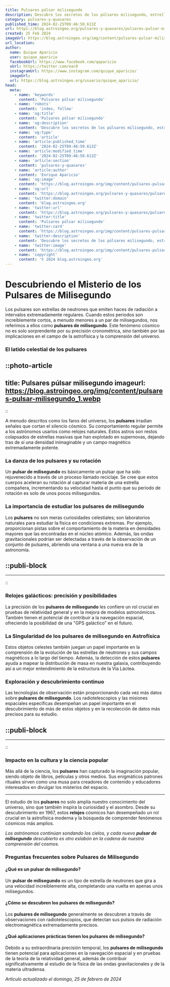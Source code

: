 ```yaml
---
title: Pulsares púlsar milisegundo
description: Descubre los secretos de los púlsares milisegundo, estrellas fascinantes del universo que desafían el tiempo con su rotación ultrarrápida.
category: pulsares-y-quasares
published_time: 2024-02-25T09:46:50.613Z
url: https://blog.astroingeo.org/pulsares-y-quasares/pulsares-pulsar-milisegundo
created: 25 Feb 2024
imageUrl: https://blog.astroingeo.org/img/content/pulsares-pulsar-milisegundo_1.webp
url_location:
author:
  name: Quique Aparicio
  user: quique_aparicio
  facebookUrl: https://www.facebook.com/qaparicio
  xUrl: https://twitter.com/eac9
  instagramUrl: https://www.instagram.com/quique_aparicio/
  imageUrl: 
  url: https://blog.astroingeo.org/usuario/quique_aparicio/
head:
  meta:
    - name: 'keywords'
      content: 'Pulsares púlsar milisegundo'
    - name: 'robots'
      content: 'index, follow'
    - name: 'og:title'
      content: 'Pulsares púlsar milisegundo'
    - name: 'og:description'
      content: 'Descubre los secretos de los púlsares milisegundo, estrellas fascinantes del universo que desafían el tiempo con su rotación ultrarrápida.'
    - name: 'og:type'
      content: 'article'
    - name: 'article:published_time'
      content: '2024-02-25T09:46:50.613Z'
    - name: 'article:modified_time'
      content: '2024-02-25T09:46:50.613Z'
    - name: 'article:section'
      content: 'pulsares-y-quasares'
    - name: 'article:author'
      content: 'Enrique Aparicio'
    - name: 'og:image'
      content: 'https://blog.astroingeo.org/img/content/pulsares-pulsar-milisegundo_1.webp'
    - name: 'og:url'
      content: 'https://blog.astroingeo.org/pulsares-y-quasares/pulsares-pulsar-milisegundo'
    - name: 'twitter:domain'
      content: 'blog.astroingeo.org'
    - name: 'twitter:url'
      content: 'https://blog.astroingeo.org/pulsares-y-quasares/pulsares-pulsar-milisegundo'
    - name: 'twitter:title'
      content: 'Pulsares púlsar milisegundo'
    - name: 'twitter:card'
      content: 'https://blog.astroingeo.org/img/content/pulsares-pulsar-milisegundo_1.webp'
    - name: 'twitter:description'
      content: 'Descubre los secretos de los púlsares milisegundo, estrellas fascinantes del universo que desafían el tiempo con su rotación ultrarrápida.'
    - name: 'twitter:image'
      content: 'https://blog.astroingeo.org/img/content/pulsares-pulsar-milisegundo_1.webp'
    - name: 'copyright'
      content: '© 2024 blog.astroingeo.org'
---
```

# Descubriendo el Misterio de los Pulsares de Milisegundo

Los pulsares son estrellas de neutrones que emiten haces de radiación a intervalos extremadamente regulares. Cuando estos periodos son increíblemente cortos, a menudo menores a un par de milisegundos, nos referimos a ellos como **pulsares de milisegundo**. Este fenómeno cósmico no es solo sorprendente por su precisión cronométrica, sino también por las implicaciones en el campo de la astrofísica y la comprensión del universo.

### El latido celestial de los pulsares


::photo-article
---
title: Pulsares púlsar milisegundo
imageurl: https://blog.astroingeo.org/img/content/pulsares-pulsar-milisegundo_1.webp
---
::



A menudo descritos como los faros del universo, los **pulsares** irradian señales que cortan el silencio cósmico. Su comportamiento regular permite a los astrónomos usarlos como relojes naturales. Estos astros son restos colapsados de estrellas masivas que han explotado en supernovas, dejando tras de sí una densidad inimaginable y un campo magnético extremadamente potente.

### La danza de los pulsares y su rotación

Un **pulsar de milisegundo** es básicamente un pulsar que ha sido rejuvenecido a través de un proceso llamado reciclaje. Se cree que estos cuerpos aceleran su rotación al capturar materia de una estrella compañera, incrementando su velocidad hasta el punto que su periodo de rotación es solo de unos pocos milisegundos.

### La importancia de estudiar los pulsares de milisegundo

Los **pulsares** no son meras curiosidades celestiales; son laboratorios naturales para estudiar la física en condiciones extremas. Por ejemplo, proporcionan pistas sobre el comportamiento de la materia en densidades mayores que las encontradas en el núcleo atómico. Además, las ondas gravitacionales podrían ser detectadas a través de la observación de un conjunto de pulsares, abriendo una ventana a una nueva era de la astronomía.


  ::publi-block
  ---
  ---
  ::
  
  

### Relojes galácticos: precisión y posibilidades

La precisión de los **pulsares de milisegundo** les confiere un rol crucial en pruebas de relatividad general y en la mejora de modelos astronómicos. También tienen el potencial de contribuir a la navegación espacial, ofreciendo la posibilidad de una "GPS galáctico" en el futuro.

### La Singularidad de los pulsares de milisegundo en Astrofísica

Estos objetos celestes también juegan un papel importante en la comprensión de la evolución de las estrellas de neutrones y sus campos magnéticos a lo largo del tiempo. Además, la detección de estos **pulsares** ayuda a mapear la distribución de masa en nuestra galaxia, contribuyendo así a un mejor entendimiento de la estructura de la Vía Láctea.

### Exploración y descubrimiento continuo

Las tecnologías de observación están proporcionando cada vez más datos sobre **pulsares de milisegundo**. Los radiotelescopios y las misiones espaciales específicas desempeñan un papel importante en el descubrimiento de más de estos objetos y en la recolección de datos más precisos para su estudio.


  ::publi-block
  ---
  ---
  ::
  
  

### Impacto en la cultura y la ciencia popular

Más allá de la ciencia, los **pulsares** han capturado la imaginación popular, siendo objeto de libros, películas y otros medios. Sus enigmáticos patrones rituales sirven como una musa para creadores de contenido y educadores interesados en divulgar los misterios del espacio.

---

El estudio de los **pulsares** no solo amplía nuestro conocimiento del universo, sino que también inspira la curiosidad y el asombro. Desde su descubrimiento en 1967, estos **relojes** cósmicos han desempeñado un rol crucial en la astrofísica moderna y la búsqueda de comprender fenómenos cósmicos más amplios.

*Los astrónomos continúan sondando los cielos, y cada nuevo **pulsar de milisegundo** descubierto es otro eslabón en la cadena de nuestra comprensión del cosmos.*

### Preguntas frecuentes sobre Pulsares de Milisegundo

#### ¿Qué es un pulsar de milisegundo?

Un **pulsar de milisegundo** es un tipo de estrella de neutrones que gira a una velocidad increíblemente alta, completando una vuelta en apenas unos milisegundos.

#### ¿Cómo se descubren los pulsares de milisegundo?

Los **pulsares de milisegundo** generalmente se descubren a través de observaciones con radiotelescopios, que detectan sus pulsos de radiación electromagnética extremadamente precisos.

#### ¿Qué aplicaciones prácticas tienen los pulsares de milisegundo?

Debido a su extraordinaria precisión temporal, los **pulsares de milisegundo** tienen potencial para aplicaciones en la navegación espacial y en pruebas de la teoría de la relatividad general, además de contribuir significativamente al estudio de la física de las ondas gravitacionales y de la materia ultradensa.

_Artículo actualizado el domingo, 25 de febrero de 2024_